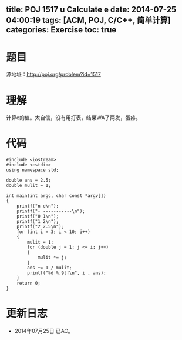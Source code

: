 ﻿title: POJ 1517 u Calculate e
date: 2014-07-25 04:00:19
tags: [ACM, POJ, C/C++, 简单计算]
categories: Exercise
toc: true
---
# 题目
源地址：http://poj.org/problem?id=1517

# 理解
计算e的值。太自信，没有用打表，结果WA了两发，蛋疼。

<!-- more -->

# 代码
```
#include <iostream>
#include <cstdio>
using namespace std;

double ans = 2.5;
double mulit = 1;

int main(int argc, char const *argv[])
{
    printf("n e\n");
    printf("- -----------\n");
    printf("0 1\n");
    printf("1 2\n");
    printf("2 2.5\n");
    for (int i = 3; i < 10; i++)
    {
        mulit = 1;
        for (double j = 1; j <= i; j++)
        {
            mulit *= j;
        }
        ans += 1 / mulit;
        printf("%d %.9lf\n", i , ans);
    }
    return 0;
}
```

# 更新日志
- 2014年07月25日 已AC。